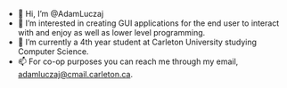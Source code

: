 - 👋 Hi, I’m @AdamLuczaj
- 👀 I’m interested in creating GUI applications for the end user to interact with and enjoy as well as lower level programming.
- 🌱 I’m currently a 4th year student at Carleton University studying Computer Science.
- 📫 For co-op purposes you can reach me through my email, adamluczaj@cmail.carleton.ca.

<!---
AdamLuczaj/AdamLuczaj is a ✨ special ✨ repository because its `README.md` (this file) appears on your GitHub profile.
You can click the Preview link to take a look at your changes.
--->
